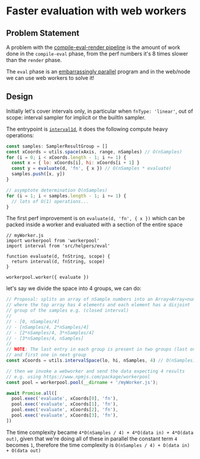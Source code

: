 # Faster evaluation with web workers

## Problem Statement

A problem with the [compile-eval-render pipeline](./pipeline.md) is
the amount of work done in the `compile-eval` phase, from the perf numbers
it's 8 times slower than the `render` phase.

The `eval` phase is an [embarrassingly parallel](https://en.wikipedia.org/wiki/Embarrassingly_parallel)
program and in the web/node we can use web workers to solve it!

## Design

Initially let's cover intervals only, in particular when `fnType: 'linear'`,
out of scope: interval sampler for implicit or the builtIn sampler.

The entrypoint is [`interval1d`](https://github.com/mauriciopoppe/function-plot/blob/f296ff644713eb5a7b89e43ccd9d08458368a8ae/src/samplers/interval.ts#L116),
it does the following compute heavy operations:

```javascript
const samples: SamplerResultGroup = []
const xCoords = utils.space(xAxis, range, nSamples) // O(nSamples)
for (i = 0; i < xCoords.length - 1; i += 1) {
  const x = { lo: xCoords[i], hi: xCoords[i + 1] }
  const y = evaluate(d, 'fn', { x }) // O(nSamples * evaluate)
  samples.push([x, y])
}

// asymptote determination O(nSamples)
for (i = 1; i < samples.length - 1; i += 1) {
  // lots of O(1) operations...
}
```

The first perf improvement is on `evaluate(d, 'fn', { x })` which
can be packed inside a worker and evaluated with a section of the
entire space

```
// myWorker.js
import workerpool from 'workerpool'
import interval from 'src/helpers/eval'

function evaluate(d, fnString, scope) {
  return interval(d, fnString, scope)
}

workerpool.worker({ evaluate })
```

let's say we divide the space into 4 groups, we can do:

```javascript
// Proposal: splits an array of nSample numbers into an Array<Array<number>>
// where the top array has 4 elements and each element has a disjoint
// group of the samples e.g. (closed interval)
//
// - [0, nSamples/4]
// - [nSamples/4, 2*nSamples/4]
// - [2*nSamples/4, 3*nSamples/4]
// - [3*nSamples/4, nSamples]
//
// NOTE: The last entry in each group is present in two groups (last one in current group)
// and first one in next group
const xCoords = utils.intervalSpace(lo, hi, nSamples, 4) // O(nSamples)

// then we invoke a webworker and send the data expecting 4 results
// e.g. using https://www.npmjs.com/package/workerpool
const pool = workerpool.pool(__dirname + '/myWorker.js');

await Promise.all([
  pool.exec('evaluate', xCoords[0], 'fn'),
  pool.exec('evaluate', xCoords[1], 'fn'),
  pool.exec('evaluate', xCoords[2], 'fn'),
  pool.exec('evaluate', xCoords[3], 'fn'),
])
```

The time complexity became `4*O(nSamples / 4) + 4*O(data in) + 4*O(data out)`,
given that we're doing all of these in parallel the constant term `4` becomes `1`,
therefore the time complexity is `O(nSamples / 4) + O(data in) + O(data out)`
